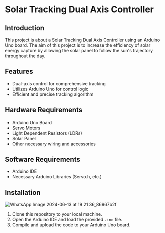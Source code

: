 # Solar Tracking Dual Axis Controller

## Introduction

This project is about a Solar Tracking Dual Axis Controller using an Arduino Uno board. The aim of this project is to increase the efficiency of solar energy capture by allowing the solar panel to follow the sun's trajectory throughout the day.

## Features

- Dual-axis control for comprehensive tracking
- Utilizes Arduino Uno for control logic
- Efficient and precise tracking algorithm

## Hardware Requirements

- Arduino Uno Board
- Servo Motors
- Light Dependent Resistors (LDRs)
- Solar Panel
- Other necessary wiring and accessories

## Software Requirements

- Arduino IDE
- Necessary Arduino Libraries (Servo.h, etc.)

## Installation
![WhatsApp Image 2024-06-13 at 19 21 36_86967b2f](https://github.com/Omarkh2021/solar-tracking/assets/90703502/9d12783f-9c84-4f56-a799-0b3728a0b442)

1. Clone this repository to your local machine.
2. Open the Arduino IDE and load the provided `.ino` file.
3. Compile and upload the code to your Arduino Uno board.



